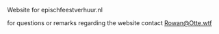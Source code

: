 Website for epischfeestverhuur.nl

for questions or remarks regarding the website contact Rowan@Otte.wtf
